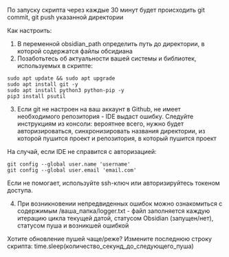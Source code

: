 По запуску скрипта через каждые 30 минут будет происходить git commit, git push указанной директории

Как настроить:
1. В переменной obsidian_path определить путь до директории, в которой содержатся файлы обсидиана
2. Позаботьтесь об актуальности вашей системы и библиотек, используемых в скрипте:
```
sudo apt update && sudo apt upgrade
sudo apt install git -y
sudo apt install python3 python-pip -y
pip3 install psutil
```
3. Если git не настроен на ваш аккаунт в Github, не имеет необходимого репозитория - IDE выдаст ошибку. Следуйте инструкциям из консоли: вероятнее всего, нужно будет авторизироваться, синхронизировать названия директории, из которой пушится проект и репозитория, в который пушится проект

На случай, если IDE не справится с авторизацией:
```
git config --global user.name 'username'
git config --global user.email 'email.com'
```
Если не помогает, используйте ssh-ключ или авторизируйтесь токеном доступа.

4. При возникновении непредвиденных ошибок можно ознакомиться с содержимым /ваша_папка/logger.txt - файл заполняется каждую итерацию цикла текущей датой, статусом Obsidian (запущен/нет), статусом пуша и возникшей ошибкой

Хотите обновление пушей чаще/реже? Измените последнюю строку скрипта: time.sleep(количество_секунд_до_следующего_пуша)
